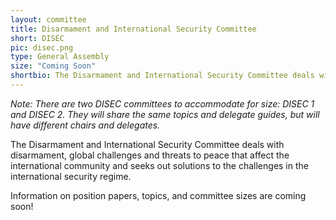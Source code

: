 ```yaml
---
layout: committee
title: Disarmament and International Security Committee
short: DISEC
pic: disec.png
type: General Assembly
size: "Coming Soon"
shortbio: The Disarmament and International Security Committee deals with disarmament, global challenges and threats to peace that affect the international community and seeks out solutions to the challenges in the international security regime.
---
```


*Note: There are two DISEC committees to accommodate for size: DISEC 1 and DISEC 2. They will share the same topics and delegate guides, but will have different chairs and delegates.*

The Disarmament and International Security Committee deals with disarmament, global challenges and threats to peace that affect the international community and seeks out solutions to the challenges in the international security regime.

Information on position papers, topics, and committee sizes are coming soon!
